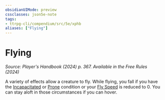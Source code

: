 ```yaml
---
obsidianUIMode: preview
cssclasses: json5e-note
tags:
- ttrpg-cli/compendium/src/5e/xphb
aliases: ["Flying"]
---
```

# Flying
*Source: Player's Handbook (2024) p. 367. Available in the Free Rules (2024)* 

A variety of effects allow a creature to fly. While flying, you fall if you have the [Incapacitated](conditions.md#Incapacitated) or [Prone](conditions.md#Prone) condition or your [Fly Speed](fly-speed-xphb.md) is reduced to 0. You can stay aloft in those circumstances if you can hover.